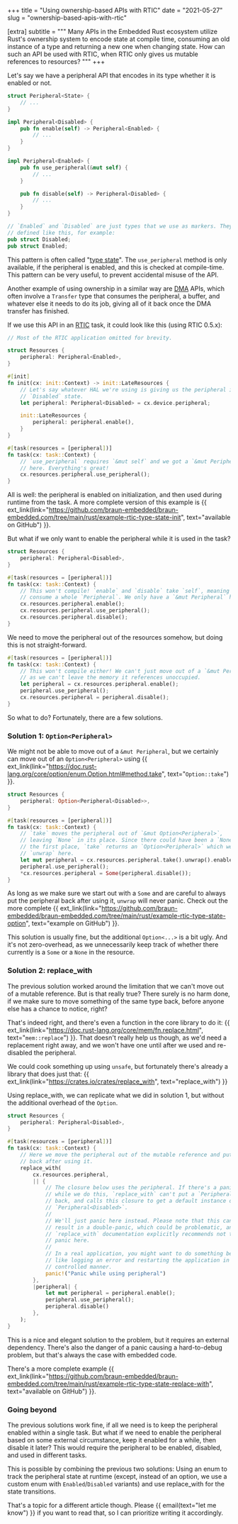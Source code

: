 +++
title = "Using ownership-based APIs with RTIC"
date  = "2021-05-27"
slug  = "ownership-based-apis-with-rtic"

[extra]
subtitle = """
Many APIs in the Embedded Rust ecosystem utilize Rust's ownership system to encode state at compile time, consuming an old instance of a type and returning a new one when changing state. How can such an API be used with RTIC, when RTIC only gives us mutable references to resources?
"""
+++

Let's say we have a peripheral API that encodes in its type whether it is enabled or not.

``` rust
struct Peripheral<State> {
    // ...
}

impl Peripheral<Disabled> {
    pub fn enable(self) -> Peripheral<Enabled> {
        // ...
    }
}

impl Peripheral<Enabled> {
    pub fn use_peripheral(&mut self) {
        // ...
    }

    pub fn disable(self) -> Peripheral<Disabled> {
        // ...
    }
}

// `Enabled` and `Disabled` are just types that we use as markers. They could be
// defined like this, for example:
pub struct Disabled;
pub struct Enabled;
```

This pattern is often called "[type state](/glossary/#type-state)". The `use_peripheral` method is only available, if the peripheral is enabled, and this is checked at compile-time. This pattern can be very useful, to prevent accidental misuse of the API.

Another example of using ownership in a similar way are [DMA](/glossary/#dma) APIs, which often involve a `Transfer` type that consumes the peripheral, a buffer, and whatever else it needs to do its job, giving all of it back once the DMA transfer has finished.

If we use this API in an [RTIC](/glossary/#rtic) task, it could look like this (using RTIC 0.5.x):

``` rust
// Most of the RTIC application omitted for brevity.

struct Resources {
    peripheral: Peripheral<Enabled>,
}

#[init]
fn init(cx: init::Context) -> init::LateResources {
    // Let's say whatever HAL we're using is giving us the peripheral in the
    // `Disabled` state.
    let peripheral: Peripheral<Disabled> = cx.device.peripheral;

    init::LateResources {
        peripheral: peripheral.enable(),
    }
}

#[task(resources = [peripheral])]
fn task(cx: task::Context) {
    // `use_peripheral` requires `&mut self` and we got a `&mut Peripheral`
    // here. Everything's great!
    cx.resources.peripheral.use_peripheral();
}
```

All is well: the peripheral is enabled on initialization, and then used during runtime from the task. A more complete version of this example is {{ ext_link(link="https://github.com/braun-embedded/braun-embedded.com/tree/main/rust/example-rtic-type-state-init", text="available on GitHub") }}.

But what if we only want to enable the peripheral while it is used in the task?

``` rust
struct Resources {
    peripheral: Peripheral<Disabled>,
}

#[task(resources = [peripheral])]
fn task(cx: task::Context) {
    // This won't compile! `enable` and `disable` take `self`, meaning they
    // consume a whole `Peripheral`. We only have a `&mut Peripheral` here.
    cx.resources.peripheral.enable();
    cx.resources.peripheral.use_peripheral();
    cx.resources.peripheral.disable();
}
```

We need to move the peripheral out of the resources somehow, but doing this is not straight-forward.

``` rust
#[task(resources = [peripheral])]
fn task(cx: task::Context) {
    // This won't compile either! We can't just move out of a `&mut Peripheral`,
    // as we can't leave the memory it references unoccupied.
    let peripheral = cx.resources.peripheral.enable();
    peripheral.use_peripheral();
    cx.resources.peripheral = peripheral.disable();
}
```

So what to do? Fortunately, there are a few solutions.


### Solution 1: `Option<Peripheral>`

We might not be able to move out of a `&mut Peripheral`, but we certainly can move out of an `Option<Peripheral>` using {{ ext_link(link="https://doc.rust-lang.org/core/option/enum.Option.html#method.take", text="`Option::take`") }}.

``` rust
struct Resources {
    peripheral: Option<Peripheral<Disabled>>,
}

#[task(resources = [peripheral])]
fn task(cx: task::Context) {
    // `take` moves the peripheral out of `&mut Option<Peripheral>`,
    // leaving `None` in its place. Since there could have been a `None` in
    // the first place, `take` returns an `Option<Peripheral>` which we
    // `unwrap` here.
    let mut peripheral = cx.resources.peripheral.take().unwrap().enable();
    peripheral.use_peripheral();
    *cx.resources.peripheral = Some(peripheral.disable());
}
```

As long as we make sure we start out with a `Some` and are careful to always put the peripheral back after using it, `unwrap` will never panic. Check out the more complete {{ ext_link(link="https://github.com/braun-embedded/braun-embedded.com/tree/main/rust/example-rtic-type-state-option", text="example on GitHub") }}.

This solution is usually fine, but the additional `Option<...>` is a bit ugly. And it's not zero-overhead, as we unnecessarily keep track of whether there currently is a `Some` or a `None` in the resource.


### Solution 2: replace_with

The previous solution worked around the limitation that we can't move out of a mutable reference. But is that really true? There surely is no harm done, if we make sure to move something of the same type back, before anyone else has a chance to notice, right?

That's indeed right, and there's even a function in the core library to do it: {{ ext_link(link="https://doc.rust-lang.org/core/mem/fn.replace.html", text="`mem::replace`") }}. That doesn't really help us though, as we'd need a replacement right away, and we won't have one until after we used and re-disabled the peripheral.

We could cook something up using `unsafe`, but fortunately there's already a library that does just that: {{ ext_link(link="https://crates.io/crates/replace_with", text="replace_with") }}

Using replace_with, we can replicate what we did in solution 1, but without the additional overhead of the `Option`.

``` rust
struct Resources {
    peripheral: Peripheral<Disabled>,
}

#[task(resources = [peripheral])]
fn task(cx: task::Context) {
    // Here we move the peripheral out of the mutable reference and put it
    // back after using it.
    replace_with(
        cx.resources.peripheral,
        || {
            // The closure below uses the peripheral. If there's a panic
            // while we do this, `replace_with` can't put a `Peripheral`
            // back, and calls this closure to get a default instance of
            // `Peripheral<Disabled>`.
            //
            // We'll just panic here instead. Please note that this can
            // result in a double-panic, which could be problematic, and the
            // `replace_with` documentation explicitly recommends not to
            // panic here.
            //
            // In a real application, you might want to do something better,
            // like logging an error and restarting the application in a
            // controlled manner.
            panic!("Panic while using peripheral")
        },
        |peripheral| {
            let mut peripheral = peripheral.enable();
            peripheral.use_peripheral();
            peripheral.disable()
        },
    );
}
```

This is a nice and elegant solution to the problem, but it requires an external dependency. There's also the danger of a panic causing a hard-to-debug problem, but that's always the case with embedded code.

There's a more complete example {{ ext_link(link="https://github.com/braun-embedded/braun-embedded.com/tree/main/rust/example-rtic-type-state-replace-with", text="available on GitHub") }}.



### Going beyond

The previous solutions work fine, if all we need is to keep the peripheral enabled within a single task. But what if we need to enable the peripheral based on some external circumstance, keep it enabled for a while, then disable it later? This would require the peripheral to be enabled, disabled, and used in different tasks.

This is possible by combining the previous two solutions: Using an enum to track the peripheral state at runtime (except, instead of an option, we use a custom enum with `Enabled`/`Disabled` variants) and use replace_with for the state transitions.

That's a topic for a different article though. Please {{ email(text="let me know") }} if you want to read that, so I can prioritize writing it accordingly.
